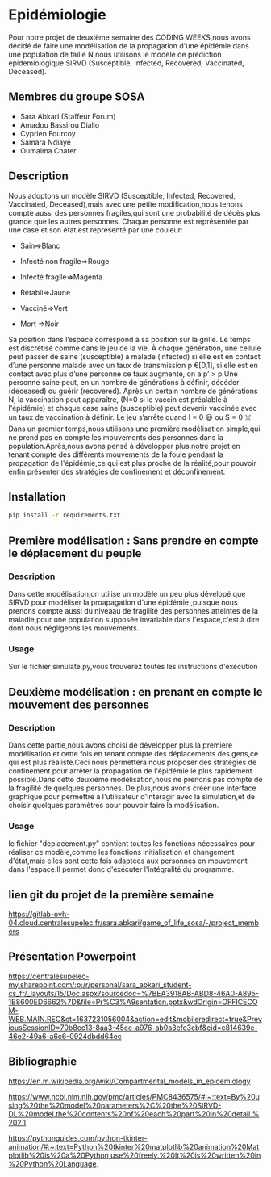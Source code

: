 # Epidémiologie


Pour notre projet de deuxième semaine des CODING WEEKS,nous avons décidé de faire une modélisation de la propagation d'une épidémie dans une population de taille N,nous utilisons le modèle de prédiction  epidemiologique SIRVD  (Susceptible, Infected, Recovered, Vaccinated, Deceased).

## Membres du groupe SOSA

 - Sara Abkari (Staffeur Forum)
 - Amadou Bassirou Diallo
 - Cyprien Fourcoy
 - Samara Ndiaye
 - Oumaima Chater

## Description 

Nous adoptons un modèle SIRVD (Susceptible, Infected, Recovered, Vaccinated, Deceased),mais avec une petite modification,nous tenons compte aussi des personnes fragiles,qui sont une probabilité de décès plus grande que les autres personnes.
Chaque personne est représentée par une case et son état est représenté par une couleur:

 - Sain=>Blanc

 - Infecté non fragile=>Rouge

 - Infecté fragile=>Magenta
            
 - Rétabli=>Jaune
            
 - Vacciné=>Vert
            
 - Mort =>Noir

 
            
Sa position dans l’espace correspond à sa position sur la grille. Le temps est discrétisé comme dans le jeu de la vie. À chaque génération, une cellule peut passer de saine (susceptible) à malade (infected) si elle est en contact d’une personne malade avec un taux de transmission p €[0,1], si elle est en contact avec plus d’une personne ce taux augmente, on a p’ > p 
Une personne saine peut, en un nombre de générations à définir, décéder (deceased) ou guérir (recovered). Après un certain nombre de générations N, la vaccination peut apparaître, (N=0 si le vaccin est préalable à l'épidémie) et chaque case saine (susceptible) peut devenir vaccinée avec un taux de vaccination à définir. 
Le jeu s’arrête quand I = 0 😃 ou S = 0 ☠️
Dans un premier temps,nous utilisons une première modélisation simple,qui ne prend pas en compte les mouvements des personnes dans la population.Après,nous avons pensé à développer plus notre projet en tenant compte des différents mouvements de la foule pendant la propagation de l'épidémie,ce qui est plus proche de la réalité,pour pouvoir enfin présenter des stratégies de confinement et déconfinement.

 ## Installation 

```bash
pip install -r requirements.txt
```

## Première modélisation : Sans prendre en compte le déplacement du peuple

### Description

Dans cette modélisation,on utilise un modèle un peu plus dévelopé que SIRVD pour modéliser la proapagation d'une épidémie ,puisque nous prenons compte aussi du niveaau de fragilité des personnes atteintes de la maladie,pour une population supposée invariable dans l'espace,c'est à dire dont nous négligeons les mouvements.

### Usage

Sur le fichier simulate.py,vous trouverez toutes les instructions d'exécution



## Deuxième modélisation : en prenant en compte le mouvement des personnes

### Description

Dans cette partie,nous avons choisi de développer plus la première modélisation et cette fois en tenant compte des déplacements des gens,ce qui est plus réaliste.Ceci nous permettera nous proposer des stratégies de confinement pour arrêter la propagation de l'épidémie le plus rapidement possible.Dans cette deuxième modélisation,nous ne prenons pas compte de la fragilité de quelques personnes.
De plus,nous avons créer une interface graphique pour permettre à l'utilisateur d'interagir avec la simulation,et de choisir quelques paramètres pour pouvoir faire la modélisation.

### Usage

le fichier "deplacement.py" contient toutes les fonctions nécessaires pour réaliser ce modèle,comme les fonctions initialisation et changement d'état,mais elles sont cette fois adaptées aux personnes en mouvement dans l'espace.Il permet donc d'exécuter l'intégralité du programme.



## lien git du projet de la première semaine

https://gitlab-ovh-04.cloud.centralesupelec.fr/sara.abkari/game_of_life_sosa/-/project_members


## Présentation Powerpoint

https://centralesupelec-my.sharepoint.com/:p:/r/personal/sara_abkari_student-cs_fr/_layouts/15/Doc.aspx?sourcedoc=%7BEA3918AB-ABD8-46A0-A895-1B8600ED6662%7D&file=Pr%C3%A9sentation.pptx&wdOrigin=OFFICECOM-WEB.MAIN.REC&ct=1637231056004&action=edit&mobileredirect=true&PreviousSessionID=70b8ec13-8aa3-45cc-a976-ab0a3efc3cbf&cid=c814639c-46e2-49a6-a6c6-0924dbdd64ec


## Bibliographie

https://en.m.wikipedia.org/wiki/Compartmental_models_in_epidemiology

https://www.ncbi.nlm.nih.gov/pmc/articles/PMC8436575/#:~:text=By%20using%20the%20model%20parameters%2C%20the%20SIRVD-DL%20model,the%20contents%20of%20each%20part%20in%20detail.%202.1

https://pythonguides.com/python-tkinter-animation/#:~:text=Python%20tkinter%20matplotlib%20animation%20Matplotlib%20is%20a%20Python,use%20freely.%20It%20is%20written%20in%20Python%20Language.


















 

 



